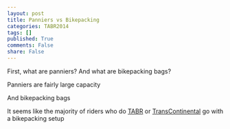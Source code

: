 ```yaml
---
layout: post
title: Panniers vs Bikepacking
categories: TABR2014
tags: []
published: True
comments: False
share: False
---
```


First, what are panniers? And what are bikepacking bags? 

Panniers are fairly large capacity 

And bikepacking bags

It seems like the majority of riders who do [TABR](http://transambikerace.com/) or [TransContinental](http://www.transcontinental.cc/) go with a bikepacking setup